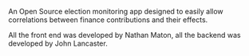 An Open Source election monitoring app designed to easily allow correlations between finance contributions and their effects.




All the front end was developed by Nathan Maton, all the backend was developed by John Lancaster.

